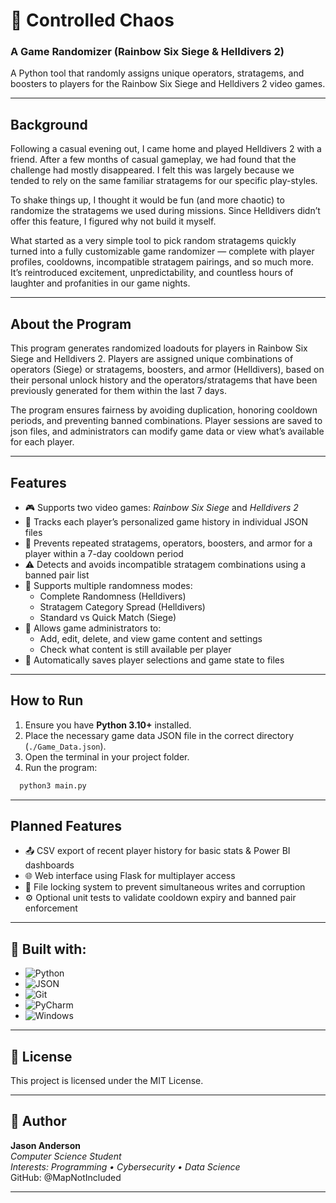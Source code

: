 # 🎲 Controlled Chaos
### A Game Randomizer (Rainbow Six Siege & Helldivers 2)

A Python tool that randomly assigns unique operators, stratagems, and boosters to players 
for the Rainbow Six Siege and Helldivers 2 video games. 

---

## Background

Following a casual evening out, I came home and played Helldivers 2 with a friend. 
After a few months of casual gameplay, we had found that the challenge had mostly disappeared.
I felt this was largely because we tended to rely on the same familiar stratagems for our specific play-styles.

To shake things up, I thought it would be fun (and more chaotic) to randomize the stratagems we used during missions. 
Since Helldivers didn’t offer this feature, I figured why not build it myself.

What started as a very simple tool to pick random stratagems quickly turned into a fully customizable game randomizer 
— complete with player profiles, cooldowns, incompatible stratagem pairings, and so much more. 
It’s reintroduced excitement, unpredictability, and countless hours of laughter and profanities in our game nights.

---

## About the Program

This program generates randomized loadouts for players in Rainbow Six Siege and Helldivers 2.
Players are assigned unique combinations of operators (Siege) or stratagems, boosters, and armor (Helldivers), 
based on their personal unlock history and the operators/stratagems that have been previously generated for them within the last 7 days. 

The program ensures fairness by avoiding duplication, honoring cooldown periods, and preventing banned combinations. 
Player sessions are saved to json files, and administrators can modify game data or view what’s available for each player.

---

## Features

- 🎮 Supports two video games: *Rainbow Six Siege* and *Helldivers 2*
- 👤 Tracks each player’s personalized game history in individual JSON files
- 🔁 Prevents repeated stratagems, operators, boosters, and armor for a player within a 7-day cooldown period
- ⚠️ Detects and avoids incompatible stratagem combinations using a banned pair list
- 🎲 Supports multiple randomness modes:
  - Complete Randomness (Helldivers)
  - Stratagem Category Spread (Helldivers)
  - Standard vs Quick Match (Siege)
- 🧠 Allows game administrators to:
  - Add, edit, delete, and view game content and settings
  - Check what content is still available per player
- 💾 Automatically saves player selections and game state to files

---

## How to Run

1. Ensure you have **Python 3.10+** installed.
2. Place the necessary game data JSON file in the correct directory (`./Game_Data.json`).
3. Open the terminal in your project folder.
4. Run the program:

```bash
  python3 main.py
```

---

## Planned Features

- 📤 CSV export of recent player history for basic stats & Power BI dashboards
- 🌐 Web interface using Flask for multiplayer access
- 🔐 File locking system to prevent simultaneous writes and corruption
- ⚙️ Optional unit tests to validate cooldown expiry and banned pair enforcement

---

## 🔧 Built with:
- ![Python](https://img.shields.io/badge/Python-3.11-blue)
- ![JSON](https://img.shields.io/badge/Data-JSON-blueviolet)
- ![Git](https://img.shields.io/badge/Version%20Control-Git%20%26%20GitHub-orange)
- ![PyCharm](https://img.shields.io/badge/IDE-PyCharm-green)
- ![Windows](https://img.shields.io/badge/Platform-Windows-darkred)

---

## 📜 License
This project is licensed under the MIT License.

---

## 👤 Author

**Jason Anderson**  
_Computer Science Student_  
_Interests: Programming • Cybersecurity • Data Science_  
GitHub: @MapNotIncluded

---